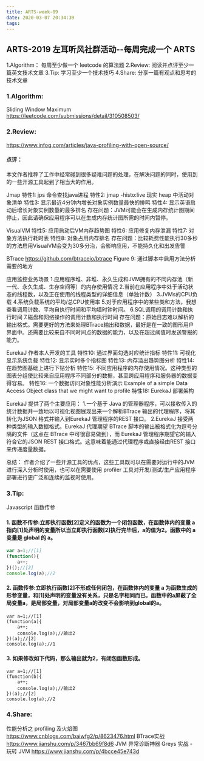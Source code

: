 ```yaml
---
title: ARTS-week-09
date: 2020-03-07 20:34:39
tags:
---
```


## ARTS-2019 左耳听风社群活动--每周完成一个 ARTS
1.Algorithm： 每周至少做一个 leetcode 的算法题
2.Review: 阅读并点评至少一篇英文技术文章
3.Tip: 学习至少一个技术技巧
4.Share: 分享一篇有观点和思考的技术文章

### 1.Algorithm:

Sliding Window Maximum https://leetcode.com/submissions/detail/310508503/

### 2.Review:

https://www.infoq.com/articles/java-profiling-with-open-source/

#### 点评：

本文作者推荐了工作中经常碰到很多疑难问题的处理，在解决问题的同时，使用到的一些开源工具起到了相当大的作用。

Jmap 
特性1: jps 命令查找java进程
特性2: jmap -histo:live 现实 heap 中活动对象清单
特性3: 显示最近4分钟内增长对象实例数量最快的排鸣
特性4: 显示英语启动后增长对象实例数量的最多排名
存在问题：JVM可能会在生成内存统计图期间停止，因此请确保应用程序可以在生成内存统计图所需的时间内暂停。

VisualVM
特性5: 应用启动后VM内存趋势图
特性6: 应用修复内存泄漏
特性7: 对象方法执行耗时表
特性8: 对象占用内存排名
存在问题：比较耗费性能执行30多秒的方法启用VisualVM会变为30多分治，会影响应用，不能持久化和出发告警

BTrace https://github.com/btraceio/btrace
Figure 9: 通过脚本中启用方法分析需要的地方

应用监控业务场景
1.应用程序堆、非堆、永久生成和JVM拥有的不同内存池（新一代、永久生成、生存空间等）的内存使用情况
2.当前在应用程序中处于活动状态的线程数，以及正在使用的线程类型的详细信息（单独计数）
3.JVMs的CPU负载
4.系统负载系统的平均/总CPU使用率
5.对于应用程序中的某些类和方法，我想查看调用计数、平均自执行时间和平均墙时钟时间。
6.SQL调用的调用计数和执行时间
7.磁盘和网络操作的调用计数和执行时间
存在问题：原始日志难以解析的输出格式。需要更好的方法来处理BTrace输出和数据，最好是在一致的图形用户界面中。还需要比较来自不同时间点的数据的能力，以及在超过阈值时发送警报的能力。

EurekaJ 作者本人开发的工具
特性10: 通过界面勾选对应统计指标
特性11: 可视化显示系统负载
特性12: 显示实时多个指标图
特性13: 内存溢出趋势图分析
特性14: 在趋势图基础上进行下钻分析
特性15: 不同应用程序的内存使用情况。这种类型的图表分组使比较来自应用程序不同部分的数据，甚至跨应用程序和服务器的数据变得容易。
特性16: 一个数据访问对象性能分析演示 Example of a simple Data Access Object class that we might want to profile
特性18: EurekaJ 部署架构

EurekaJ 提供了两个主要应用：
1.一个基于 Java 的管理器程序，可以接收传入的统计数据并一致地以可视化视图展现出来一个解析BTrace 输出的代理程序，将其转化为JSON 格式并输入到EurekaJ 管理程序的REST 接口。
2.EurekaJ 接受两种类型的输入数据格式。EurekaJ 代理期望 BTrace 脚本的输出被格式化为逗号分隔的文件（这点在 BTrace 中可很容易做到），而 EurekaJ 管理程序期望它的输入符合它的JSON REST 接口格式。这意味着能通过代理程序或直接经由REST 接口来传递度量数据。

总结：
作者介绍了一些开源工具的优点，这些工具既可以在需要对运行中的JVM进行深入分析时使用，也可以在需要使用 profiler  工具对开发/测试/生产应用程序部署进行更广泛和连续的监视时使用。

### 3.Tip:

Javascript 函数传参

#### 1. 函数不传参:立即执行函数[2]定义的函数为一个闭包函数，在函数体内的变量 a 指向[1]处声明的变量所以当立即执行函数[2]执行完毕后，a的值为2。函数中的 a 变量是 global 的 a。
``` javascript
var a=1;//[1]
(function(){
    a++;
})();//[2]
console.log(a);//2
```

#### 2. 函数传参:立即执行函数[2]不形成任何闭包，在函数体内的变量 a 为函数生成的形参变量，和[1]处声明的变量没有关系，只是名字相同而已。函数中的a屏蔽了全局变量a，是局部变量，对局部变量a的改变不会影响到global的a。
``` shell
var a=1;//[1]
(function(a){    
    a++;
    console.log(a);//输出2
})(a);//[2]
console.log(a);//1
```

#### 3. 如果修改如下代码，那么输出就为2，有闭包函数形成。
``` shell
var a=1;//[1]
(function(b){    
    a++;
    console.log(a);//输出2
})(a);//[2]
console.log(a);//2
```

### 4.Share:

性能分析之 profiling 及火焰图
https://www.cnblogs.com/baiwfg2/p/8623476.html
BTrace实战
https://www.jianshu.com/p/3467bb69f8d6
JVM 异常诊断神器 Greys 实战 - 玩转 JVM
https://www.jianshu.com/p/4bcce45e743d

